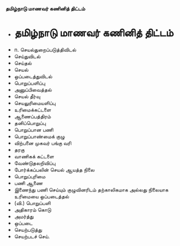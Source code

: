 **தமிழ்நாடு மாணவர் கணினித் திட்டம்**
- # தமிழ்நாடு மாணவர் கணினித் திட்டம்
- n. செயல்துறைப்படுத்திவிடல்
- செய்துவிடல்
- செய்தல்
- செயல்
- ஒப்படைத்துவிடல்
- பொறுப்பளிப்பு
- அனுப்பிவைத்தல்
- செயல் தீர்வு
- செயலுரிமையளிப்பு
- உரிமைக்கட்டளை
- ஆணைப்பத்திரம்
- தனிப்பொறுப்பு
- பொறுப்பான பணி
- பொறுப்பாண்மைக் குழு
- விற்பனை முகவர் பங்கு வரி
- தரகு
- வாணிகக் கட்டளை
- வேண்டுதலறிவிப்பு
- போர்க்கப்பலின் செயல் ஆயத்த நிலை
- பொறுப்புரிமை
- பணி ஆணை
- இணைந்து பணி செய்யும் குழுவினரிடம் தற்காலிகமாக அல்லது நிலையாக உரிமையை ஒப்படைத்தல்
- (வி.) பொறுப்பளி
- அதிகாரம் கொடு
- அமர்த்து
- ஒப்படை
- செயற்படுத்து
- செயற்படச் செய்.

